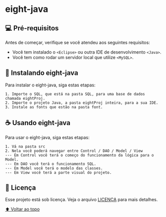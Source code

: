 # eight-java

## 💻 Pré-requisitos

Antes de começar, verifique se você atendeu aos seguintes requisitos:
* Você tem instalado o `<Eclipse>` ou outra IDE de desenvolvimento `<Java>`.
* Você tem como rodar um servidor local que utilize `<MySQL>`.

## 🚀 Instalando eight-java

Para instalar o eight-java, siga estas etapas:

```
1. Importe o SQL, que está na pasta SQL, para uma base de dados chamada eightProj.
2. Importe o projeto Java, a pasta eightProj inteira, para a sua IDE.
3. Instale as fonts que estão na pasta font.
```

## ☕ Usando eight-java

Para usar o eight-java, siga estas etapas:

```
1. Vá na pasta src
2. Nela você poderá navegar entre Control / DAO / Model / View
--- Em Control você terá o começo do funcionamento da lógica para o Model.
--- Em DAO você terá o funcionamento SQL.
--- Em Model você terá o modelo das classes.
--- Em View você terá a parte visual do projeto.
```


## 📝 Licença

Esse projeto está sob licença. Veja o arquivo [LICENÇA](LICENSE.md) para mais detalhes.

[⬆ Voltar ao topo](#eight-java)<br>
